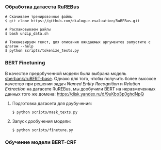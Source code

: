 ### Обработка датасета RuREBus

```shell
# Скачиваем тренировочные файлы
$ git clone https://github.com/dialogue-evaluation/RuREBus.git

# Распаковываем файлы
$ bash unzip_data.sh

# Токенезируем текст, для описания ожидаемых аргументов запустите с флагом --help
$ python scripts/tokenize_texts.py
```

### BERT Finetuning

В качестве предобученной модели была выбрана
модель [sberbank/ruBERT-base](https://huggingface.co/sberbank-ai/ruBert-base).
Однако для того, чтобы получить более высокое качество при решении задач *Named Entity Recognition* и *Relation
Extraction* на датасете RuREBus, мы дообучили BERT на неразмеченных данных того же
домена: https://disk.yandex.ru/d/9uKbo3p0ghdNpQ

1. Подготовка датасета для доубучения:
   ```shell
   $ python scripts/mask_texts.py 
   ```
2. Запуск дообучения модели:
   ```shell
   $ python scripts/finetune.py
   ```

### Обучение модели BERT-CRF